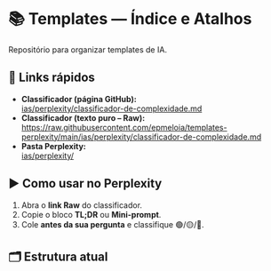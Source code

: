 # 📚 Templates — Índice e Atalhos

Repositório para organizar templates de IA.

## 🔗 Links rápidos
- **Classificador (página GitHub):**  
  [ias/perplexity/classificador-de-complexidade.md](ias/perplexity/classificador-de-complexidade.md)
- **Classificador (texto puro – Raw):**  
  https://raw.githubusercontent.com/epmeloia/templates-perplexity/main/ias/perplexity/classificador-de-complexidade.md
- **Pasta Perplexity:**  
  [ias/perplexity/](ias/perplexity/)

## ▶️ Como usar no Perplexity
1. Abra o **link Raw** do classificador.  
2. Copie o bloco **TL;DR** ou **Mini-prompt**.  
3. Cole **antes da sua pergunta** e classifique 🟢/🟡/🔴.

## 🗂 Estrutura atual
